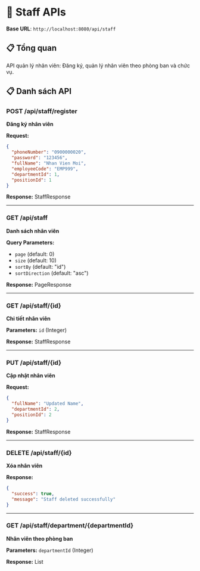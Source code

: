 
# 👔 Staff APIs

**Base URL**: `http://localhost:8080/api/staff`

## 📋 Tổng quan
API quản lý nhân viên: Đăng ký, quản lý nhân viên theo phòng ban và chức vụ.

## 📋 Danh sách API

### POST /api/staff/register
**Đăng ký nhân viên**

**Request:**
```json
{
  "phoneNumber": "0900000020",
  "password": "123456",
  "fullName": "Nhan Vien Moi",
  "employeeCode": "EMP999",
  "departmentId": 1,
  "positionId": 1
}
```

**Response:** StaffResponse

---

### GET /api/staff
**Danh sách nhân viên**

**Query Parameters:**
- `page` (default: 0)
- `size` (default: 10)
- `sortBy` (default: "id")
- `sortDirection` (default: "asc")

**Response:** PageResponse<StaffResponse>

---

### GET /api/staff/{id}
**Chi tiết nhân viên**

**Parameters:** `id` (Integer)

**Response:** StaffResponse

---

### PUT /api/staff/{id}
**Cập nhật nhân viên**

**Request:**
```json
{
  "fullName": "Updated Name",
  "departmentId": 2,
  "positionId": 2
}
```

**Response:** StaffResponse

---

### DELETE /api/staff/{id}
**Xóa nhân viên**

**Response:**
```json
{
  "success": true,
  "message": "Staff deleted successfully"
}
```

---

### GET /api/staff/department/{departmentId}
**Nhân viên theo phòng ban**

**Parameters:** `departmentId` (Integer)

**Response:** List<StaffResponse>

